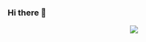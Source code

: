 ### Hi there 👋
<div align="center"> <img src="https://metrics.lecoq.io/xbt12138?template=classic&config.timezone=Asia%2FShanghai"> </div>

<!--
**xbt12138/xbt12138** is a ✨ _special_ ✨ repository because its `README.md` (this file) appears on your GitHub profile.

Here are some ideas to get you started:

- 🔭 I’m currently working on ...
- 🌱 I’m currently learning ...
- 👯 I’m looking to collaborate on ...
- 🤔 I’m looking for help with ...
- 💬 Ask me about ...
- 📫 How to reach me: ...
- 😄 Pronouns: ...
- ⚡ Fun fact: ...
-->
